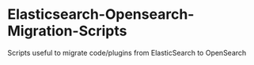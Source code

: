 # Elasticsearch-Opensearch-Migration-Scripts
Scripts useful to migrate code/plugins from ElasticSearch to OpenSearch
